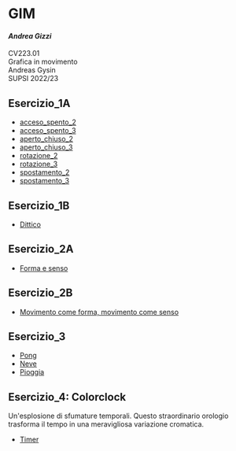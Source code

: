 # GIM
#### *Andrea Gizzi*
CV223.01  
Grafica in movimento  
Andreas Gysin  
SUPSI 2022/23  

## Esercizio_1A
- [acceso_spento_2](Esercizio_1A/acceso_spento_2.html)
- [acceso_spento_3](Esercizio_1A/acceso_spento_3.html)
- [aperto_chiuso_2](Esercizio_1A/aperto_chiuso_2.html)
- [aperto_chiuso_3](Esercizio_1A/aperto_chiuso_3.html)
- [rotazione_2](Esercizio_1A/rotazione_2.html)
- [rotazione_3](Esercizio_1A/rotazione_3.html)
- [spostamento_2](Esercizio_1A/spostamento_2.html)
- [spostamento_3](Esercizio_1A/spostamento_3.html)  

## Esercizio_1B
- [Dittico](Esercizio_1B/index.html)

## Esercizio_2A
- [Forma e senso](Esercizio_2A/index.html)

## Esercizio_2B
- [Movimento come forma, movimento come senso](Esercizio_2B/Index.html)

## Esercizio_3
- [Pong](Esercizio_3/pong/index.html)
- [Neve](Esercizio_3/neve/index.html)
- [Pioggia](Esercizio_3/pioggia/index.html)

## Esercizio_4: Colorclock
Un'esplosione di sfumature temporali. 
Questo straordinario orologio trasforma il tempo in una meravigliosa variazione cromatica.
- [Timer](Esercizio_4/Timer/index.html)
